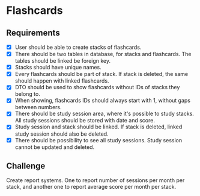 # Flashcards

## Requirements

- [X] User should be able to create stacks of flashcards.
- [X] There should be two tables in database, for stacks and flashcards. The tables should be linked be foreign key.
- [X] Stacks should have unique names.
- [X] Every flashcards should be part of stack. If stack is deleted, the same should happen with linked flashcards.
- [X] DTO should be used to show flashcards without IDs of stacks they belong to.
- [X] When showing, flashcards IDs should always start with 1, without gaps between numbers.
- [X] There should be study session area, where it's possible to study stacks. All study sessions should be stored with date and score.
- [X] Study session and stack should be linked. If stack is deleted, linked study session should also be deleted.
- [X] There should be possibility to see all study sessions. Study session cannot be updated and deleted.

## Challenge

Create report systems. One to report number of sessions per month per stack, and another one to report average score per month per stack.